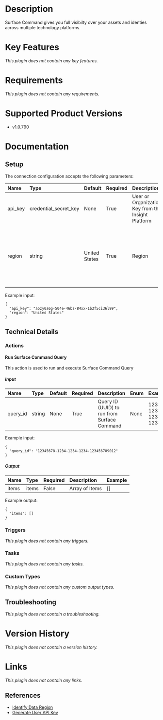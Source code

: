 # Description

Surface Command gives you full visibilty over your assets and identies across multiple technology platforms.

# Key Features
  
*This plugin does not contain any key features.*

# Requirements
  
*This plugin does not contain any requirements.*

# Supported Product Versions

* v1.0.790

# Documentation

## Setup

The connection configuration accepts the following parameters:  

|Name|Type|Default|Required|Description|Enum|Example|Placeholder|Tooltip|
| :--- | :--- | :--- | :--- | :--- | :--- | :--- | :--- | :--- |
|api_key|credential_secret_key|None|True|User or Organization Key from the Insight Platform|None|a5zy0a6g-504e-46bz-84xx-1b3f5ci36l99|None|None|
|region|string|United States|True|Region|["United States", "United States 2", "United States 3", "Europe", "Canada", "Australia", "Japan"]|United States|None|None|

Example input:

```
{
  "api_key": "a5zy0a6g-504e-46bz-84xx-1b3f5ci36l99",
  "region": "United States"
}
```

## Technical Details

### Actions


#### Run Surface Command Query

This action is used to run and execute Surface Command Query

##### Input

|Name|Type|Default|Required|Description|Enum|Example|Placeholder|Tooltip|
| :--- | :--- | :--- | :--- | :--- | :--- | :--- | :--- | :--- |
|query_id|string|None|True|Query ID (UUID) to run from Surface Command|None|12345678-1234-1234-1234-123456789012|None|None|
  
Example input:

```
{
  "query_id": "12345678-1234-1234-1234-123456789012"
}
```

##### Output

|Name|Type|Required|Description|Example|
| :--- | :--- | :--- | :--- | :--- |
|items|items|False|Array of Items|[]|
  
Example output:

```
{
  "items": []
}
```
### Triggers
  
*This plugin does not contain any triggers.*
### Tasks
  
*This plugin does not contain any tasks.*

### Custom Types
  
*This plugin does not contain any custom output types.*

## Troubleshooting
  
*This plugin does not contain a troubleshooting.*

# Version History
  
*This plugin does not contain a version history.*

# Links
  
*This plugin does not contain any links.*

## References

* [Identify Data Region](https://docs.rapid7.com/insight/navigate-the-insight-platform/#check-your-data-region)
* [Generate User API Key](https://docs.rapid7.com/insight/managing-platform-api-keys/#generating-a-user-key)